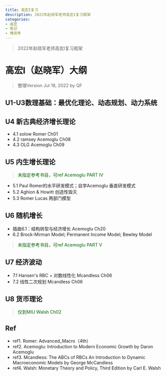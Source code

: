 ```yaml
---
title: 高宏I复习
description: 2022年赵晓军老师高宏I复习框架
categories: 
- 高宏
- 笔记
- 博资考
---
```

> 2022年赵晓军老师高宏I复习框架

# 高宏I（赵晓军）大纲
> 整理Version Jul 18, 2022 by QF

## U1-U3数理基础：最优化理论、动态规划、动力系统
## U4 新古典经济增长理论
- 4.1 solow Romer Ch01
- 4.2 ramsey Acemoglu Ch08
- 4.3 OLG Acemoglu Ch09

## U5 内生增长理论  
> <span style="color:darkgreen;">未指定参考书目，可ref Acemoglu PART IV</span> 
- 5.1 Paul Romer的水平研发模式；自学Acemoglu 垂直研发模式
- 5.2 Aghion & Howitt 创造性毁灭  
- 5.3 Romer Lucas 两部门模型

## U6 随机增长 
- 插曲6.1：结构转型与经济增长 Acemoglu Ch20
- 6.2 Brock-Mirman Model; Permanent Income Model; Bewley Model 
> <span style="color:darkgreen;">未指定参考书目，可ref Acemoglu PART V</span> 

## U7 经济波动
- 7.1 Hansen's RBC + 对数线性化 Mcandless Ch06
- 7.2 线性二次规划 Mcandless Ch06

## U8 货币理论 
> <span style="color:darkgreen;">仅到MIU Walsh Ch02</span> 

## Ref
- ref1. Romer: Advanced_Macro（4th）
- ref2. Acemoglu: Introduction to Modern Economic Growth by Daron Acemoglu
- ref3. Mcandless: The ABCs of RBCs An Introduction to Dynamic Macroeconomic Models by George McCandless
- ref4. Walsh: Monetary Theory and Policy, Third Edition by Carl E. Walsh






